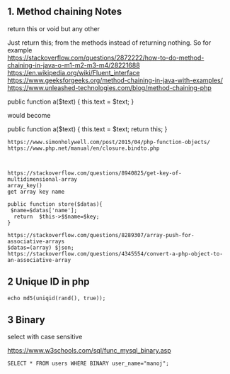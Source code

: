 
## 1. Method chaining Notes
  return this or void but any other

  Just return this; from the methods instead of returning nothing.
  So for example  
  https://stackoverflow.com/questions/2872222/how-to-do-method-chaining-in-java-o-m1-m2-m3-m4/28221688  
  https://en.wikipedia.org/wiki/Fluent_interface  
  https://www.geeksforgeeks.org/method-chaining-in-java-with-examples/  
  https://www.unleashed-technologies.com/blog/method-chaining-php  


  public function a($text) {
      this.text = $text;
  }

  would become

  public function a($text) {
      this.text = $text;
      return this;
  }


    https://www.simonholywell.com/post/2015/04/php-function-objects/
    https://www.php.net/manual/en/closure.bindto.php



    https://stackoverflow.com/questions/8940825/get-key-of-multidimensional-array
    array_key()
    get array key name

    public function store($datas){
     $name=$datas['name'];
      return  $this->$$name=$key;
    }
    
    https://stackoverflow.com/questions/8289307/array-push-for-associative-arrays
    $datas=(array) $json;
    https://stackoverflow.com/questions/4345554/convert-a-php-object-to-an-associative-array


## 2 Unique ID in php

    echo md5(uniqid(rand(), true));
  
  
## 3 Binary 

select with case sensitive

https://www.w3schools.com/sql/func_mysql_binary.asp  

    SELECT * FROM users WHERE BINARY user_name="manoj";  


